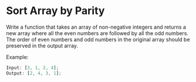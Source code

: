 # Sort Array by Parity

Write a function that takes an array of non-negative integers and returns a new array where all the even numbers are followed by all the odd numbers. The order of even numbers and odd numbers in the original array should be preserved in the output array.

Example:

```js
Input: [3, 1, 2, 4];
Output: [2, 4, 3, 1];
```
